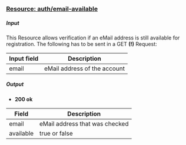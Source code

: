 ### [Resource: auth/email-available](id:auth-email-available)

##### Input
This Resource allows verification if an eMail address is still available for registration.
The following has to be sent in a GET **(!)** Request:

|Input field    |Description        |
|---------------|-------------------|
|email          |eMail address of the account|


##### Output

* **200 ok** 

|Field          |Description        |
|---------------|-------------------|
|email          |eMail address that was checked|
|available      |true or false    |